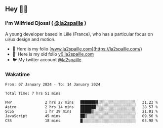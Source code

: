 ## Hey 👋🏾
### I'm Wilfried Djossi ( <a href="https://twitter.com/la2spaille/" target="_blank">@la2spaille</a> )
A young developer based in Lille (France), who has a particular focus on ui/ux design and motion.

- 🎨 Here is my folio [www.la2spaille.com](https://la2spaille.com/)
- 🎨' Here is my old folio [v0.la2spaille.com](https://v0.la2spaille.com/)
- 🐦 My twitter account [@la2spaille](https://twitter.com/la2spaille/)

### Wakatime
<!--START_SECTION:waka-->

```txt
From: 07 January 2024 - To: 14 January 2024

Total Time: 7 hrs 51 mins

PHP               2 hrs 27 mins   ███████▓░░░░░░░░░░░░░░░░░   31.23 %
Astro             2 hrs 14 mins   ███████░░░░░░░░░░░░░░░░░░   28.57 %
SCSS              1 hr 39 mins    █████▒░░░░░░░░░░░░░░░░░░░   21.01 %
JavaScript        45 mins         ██▒░░░░░░░░░░░░░░░░░░░░░░   09.56 %
CSS               18 mins         █░░░░░░░░░░░░░░░░░░░░░░░░   03.98 %
```

<!--END_SECTION:waka-->
<!--
**la2spaille/la2spaille** is a ✨ _special_ ✨ repository because its `README.md` (this file) appears on your GitHub profile.

Here are some ideas to get you started:

- 🔭 I’m currently working on ...
- 🌱 I’m currently learning ...
- 👯 I’m looking to collaborate on ...
- 🤔 I’m looking for help with ...
- 💬 Ask me about ...
- 📫 How to reach me: ...
- 😄 Pronouns: ...
- ⚡ Fun fact: ...
-->
